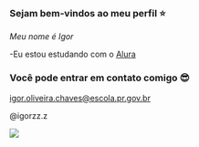 ### Sejam bem-vindos ao meu perfil ⭐

_Meu nome é Igor_

-Eu estou estudando com o [Alura](https://www.alura.com.br)

### Você pode entrar em contato comigo 😎

igor.oliveira.chaves@escola.pr.gov.br

@igorzz.z

![](https://media.tenor.com/RA06FcOPPl8AAAAi/clash-royale-cr.gif)
